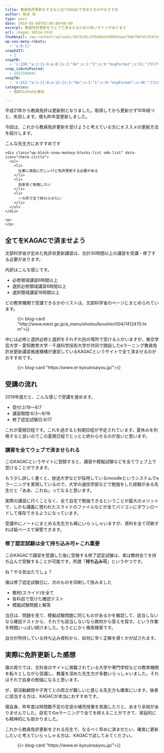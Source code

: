 ```yaml
---
title: 教員免許更新をするなら全てKAGACで済ませるのがおすすめ
author: 魚住 惇
type: post
date: 2019-05-08T03:00:00+00:00
excerpt: 教員免許更新をウェブで済ませるための良いサイトがあります
url: /kagac-16514.html
thumbnail: /wp-content/uploads/2019/05/df8a692e098d5aaef58bf96fdc3547a9.png
wp-seo-meta-robots:
  - 'a:0:{}'
snapEdIT:
  - 1
snapFB:
  - 's:238:"a:1:{i:0;a:8:{s:2:"do";s:1:"1";s:9:"msgFormat";s:51:"ブログを更新しました！%TITLE% %SITENAME%";s:8:"postType";s:1:"A";s:9:"isAutoImg";s:1:"A";s:8:"imgToUse";s:0:"";s:9:"isAutoURL";s:1:"A";s:8:"urlToUse";s:0:"";s:4:"doFB";i:0;}}";'
snap_isAutoPosted:
  - 1557284441
snapTW:
  - 's:412:"a:1:{i:0;a:12:{s:2:"do";s:1:"1";s:9:"msgFormat";s:46:"ブログを更新しました: %TITLE%  %URL%";s:8:"attchImg";s:1:"1";s:9:"isAutoImg";s:1:"A";s:8:"imgToUse";s:0:"";s:9:"isAutoURL";s:1:"A";s:8:"urlToUse";s:0:"";s:4:"doTW";i:0;s:8:"isPosted";s:1:"1";s:4:"pgID";s:19:"1125958677385449477";s:7:"postURL";s:56:"https://twitter.com/jun3010me/status/1125958677385449477";s:5:"pDate";s:19:"2019-05-08 03:00:42";}}";'
categories:
  - 教師のiPad仕事術

---
```

 

平成21年から教員免許は更新制となりました。取得してから更新せず10年経つと、失効します。僕も昨年度更新しました。

今回は、これから教員免許更新を受けようと考えている方にオススメの更新方法を紹介します。

<div class="wp-block-snow-monkey-blocks-box smb-box" style="border-width:1px">
  <div class="smb-box__body">
    <p>
      <span class="smb-highlighter">こんな先生方におすすめです</span>
    </p>
    
    <div class="wp-block-snow-monkey-blocks-list smb-list" data-icon="check-circle">
      <ul>
        <li>
          仕事に家庭に忙しいけど免許更新する必要がある
        </li>
        <li>
          効率良く勉強したい
        </li>
        <li>
          一カ所で全て終わらせたい
        </li>
      </ul>
    </div>
    
    <p>
    </p>
  </div>
</div>

## 全てをKAGACで済ませよう

文部科学省が定めた免許状更新講習は、合計30時間以上の講習を受講・修了する必要があります。

内訳はこんな感じです。

  * 必修領域講習6時間以上
  * 選択必修領域講習6時間以上
  * 選択領域講習18時間以上  
    

どの教育機関で受講できるかのリストは、文部科学省のページにまとめられています。<figure class="wp-block-embed is-type-rich is-provider-wp-oembed-blog-card-handler">

<div class="wp-block-embed__wrapper">
  {{< blog-card "http://www.mext.go.jp/a_menu/shotou/koushin/004/1412470.htm">}}
</div></figure> 

中には必修と選択必修と選択をそれぞれ別の場所で受ける人がいますが、東京学芸大学・愛知教育大学・千歳科学技術大学が共同で開設したeラーニング教員免許状更新講習推進機構が運営しているKAGACというサイトで全て済ませるのがおすすめです。<figure class="wp-block-embed is-type-rich is-provider-wp-oembed-blog-card-handler">

<div class="wp-block-embed__wrapper">
  {{< blog-card "https://www.el-kyouinsaiyou.jp/">}}
</div></figure> 

## 受講の流れ

2019年度だと、こんな感じで受講を進めます。

  * 受付:2/18〜6/7
  * 講習期間:6/3〜8/16
  * 修了認定試験日:8/17

これが夏期日程です。これを過ぎると秋期日程が予定されています。夏休みを利用すると良いのでこの夏期日程でとっとと終わらせるのが良いと思います。

### 講習を全てウェブで済ませられる

このKAGACというサイトに登録すると、講習や模擬試験などを全てウェブ上で受けることができます。

もう少し詳しく書くと、放送大学などが採用しているmoodleというシステムでeラーニングを実現しているので、大学の通信学部などで勉強をした経験がある先生だと「ああ、これね」ってなると思います。

実際の講習に行くことなく、全て自宅で勉強できるということが最大のメリットで、しかも講義に使われたスライドのファイルなどが全てパソコンにダウンロードして保存できるようになっています。

受講中にノートにまとめる先生方も稀にいらっしゃいますが、資料を全て印刷すれば紙ベースで保管できます。

### 修了認定試験は全て持ち込み可←これ重要

このKAGACで講習を受講した後に受験する修了認定試験は、実は教材全てを持ち込んで受験することが可能です。所謂「**持ち込み可**」というやつです。

ね？やる気出たでしょ？

僕は修了認定試験日に、次のものを印刷して挑みました

  * 教材(スライド)を全て
  * 各科目で受けた確認テスト
  * 模擬試験問題と解答  
    

当日は、問題を見て、模擬試験問題に同じものがあるかを確認して、該当しないなら確認テストから、それでも該当しないなら教材から答えを探す。という作業を時間いっぱい続けました。もうとにかく検索検索です。

自分が所持している持ち込み資料から、如何に早く正解を導くかが試されます。

## 実際に免許更新した感想

僕の周りでは、文科省のサイトに掲載されている大学や専門学校などの教育機関を転々としながら受講し、教養を深めた先生方が多数いらっしゃいました。それはそれで自身の勉強になると思います。

が、部活動顧問や子育てとの両立が難しいと感じる先生方も確実にいます。後者に該当する方は、KAGACが本当におすすめです。

僕自身、昨年度は時間数不足の生徒の補充授業を実施したりと、あまり余裕がありませんでした。自宅でのeラーニングで全てを終えることができて、家庭的にも精神的にも助かりました。

これから教員免許更新をされる先生で、なるべく早めに済ませたい、確実に更新したいと考えていらっしゃる方は、KAGACで試してみてください。<figure class="wp-block-embed is-type-rich is-provider-wp-oembed-blog-card-handler">

<div class="wp-block-embed__wrapper">
  {{< blog-card "https://www.el-kyouinsaiyou.jp/">}}
</div></figure>
